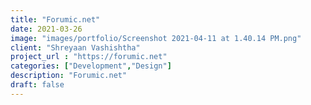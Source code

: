 ```yaml
---
title: "Forumic.net"
date: 2021-03-26
image: "images/portfolio/Screenshot 2021-04-11 at 1.40.14 PM.png"
client: "Shreyaan Vashishtha"
project_url : "https://forumic.net"
categories: ["Development","Design"]
description: "Forumic.net"
draft: false
---
```

